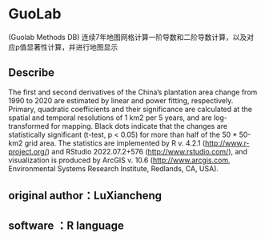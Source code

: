 # GuoLab
(Guolab Methods DB)
连续7年地图网格计算一阶导数和二阶导数计算，以及对应p值显著性计算，并进行地图显示
## Describe
The first and second derivatives of the China’s plantation area change from 1990 to 2020 are estimated by linear and power fitting, respectively. Primary, quadratic coefficients and their significance are calculated at the spatial and temporal resolutions of 1 km2 per 5 years, and are log-transformed for mapping. Black dots indicate that the changes are statistically significant (t-test, p < 0.05) for more than half of the 50 * 50-km2 grid area. The statistics are implemented by R v. 4.2.1 (http://www.r-project.org/) and RStudio 2022.07.2+576 (http://www.rstudio.com/), and visualization is produced by ArcGIS v. 10.6 (http://www.arcgis.com, Environmental Systems Research Institute, Redlands, CA, USA).
## original author：LuXiancheng
## software ：R language
